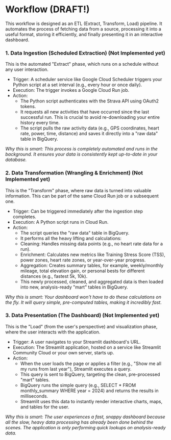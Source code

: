 # Workflow (DRAFT!)

This workflow is designed as an ETL (Extract, Transform, Load) pipeline. It automates the process of fetching data from a source, processing it into a useful format, storing it efficiently, and finally presenting it in an interactive dashboard.

### 1. Data Ingestion (Scheduled Extraction) (Not Implemented yet)

This is the automated "Extract" phase, which runs on a schedule without any user interaction.

- Trigger: A scheduler service like Google Cloud Scheduler triggers your Python script at a set interval (e.g., every hour or once daily).
- Execution: The trigger invokes a Google Cloud Run job.
- Action:
    - The Python script authenticates with the Strava API using OAuth2 tokens.
    - It requests all new activities that have occurred since the last successful run. This is crucial to avoid re-downloading your entire history every time.
    - The script pulls the raw activity data (e.g., GPS coordinates, heart rate, power, time, distance) and saves it directly into a "raw data" table in BigQuery.

*Why this is smart: This process is completely automated and runs in the background. It ensures your data is consistently kept up-to-date in your database.*

### 2. Data Transformation (Wrangling & Enrichment) (Not Implemented yet)

This is the "Transform" phase, where raw data is turned into valuable information. This can be part of the same Cloud Run job or a subsequent one.

- Trigger: Can be triggered immediately after the ingestion step completes.
- Execution: A Python script runs in Cloud Run.
- Action:
    - The script queries the "raw data" table in BigQuery.
    - It performs all the heavy lifting and calculations:
    - Cleaning: Handles missing data points (e.g., no heart rate data for a run).
    - Enrichment: Calculates new metrics like Training Stress Score (TSS), power zones, heart rate zones, or year-over-year progress.
    - Aggregation: Creates summary tables, for example, weekly/monthly mileage, total elevation gain, or personal bests for different distances (e.g., fastest 5k, 10k).
    - This newly processed, cleaned, and aggregated data is then loaded into new, analysis-ready "mart" tables in BigQuery.

*Why this is smart: Your dashboard won't have to do these calculations on the fly. It will query simple, pre-computed tables, making it incredibly fast.*

### 3. Data Presentation (The Dashboard) (Not Implemented yet)

This is the "Load" (from the user's perspective) and visualization phase, where the user interacts with the application.

- Trigger: A user navigates to your Streamlit dashboard's URL.
- Execution: The Streamlit application, hosted on a service like Streamlit Community Cloud or your own server, starts up.
- Action:
    - When the user loads the page or applies a filter (e.g., "Show me all my runs from last year"), Streamlit executes a query.
    - This query is sent to BigQuery, targeting the clean, pre-processed "mart" tables.
    - BigQuery runs the simple query (e.g., SELECT * FROM monthly_summary WHERE year = 2024) and returns the results in milliseconds.
    - Streamlit uses this data to instantly render interactive charts, maps, and tables for the user.
    
*Why this is smart: The user experiences a fast, snappy dashboard because all the slow, heavy data processing has already been done behind the scenes. The application is only performing quick lookups on analysis-ready data.*
